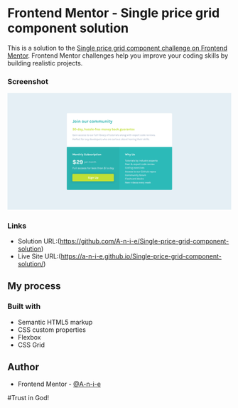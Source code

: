 # Frontend Mentor - Single price grid component solution

This is a solution to the [Single price grid component challenge on Frontend Mentor](https://www.frontendmentor.io/challenges/single-price-grid-component-5ce41129d0ff452fec5abbbc). Frontend Mentor challenges help you improve your coding skills by building realistic projects. 



### Screenshot

![](images/Solution.png)


### Links

- Solution URL:(https://github.com/A-n-i-e/Single-price-grid-component-solution)
- Live Site URL:(https://a-n-i-e.github.io/Single-price-grid-component-solution/)

## My process

### Built with

- Semantic HTML5 markup
- CSS custom properties
- Flexbox
- CSS Grid




## Author

- Frontend Mentor - [@A-n-i-e](https://www.frontendmentor.io/profile/A-n-i-e)


#Trust in God!


